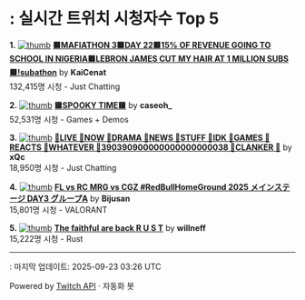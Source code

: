 # : 실시간 트위치 시청자수 Top 5

**1.** [![thumb](https://static-cdn.jtvnw.net/previews-ttv/live_user_kaicenat-320x180.jpg)](https://twitch.tv/KaiCenat)
**[🟥MAFIATHON 3🟥DAY 22🟥15% OF REVENUE GOING TO SCHOOL IN NIGERIA🟥LEBRON JAMES CUT MY HAIR AT 1 MILLION SUBS🟥!subathon](https://twitch.tv/KaiCenat)** by **KaiCenat**<br>132,415명 시청  - Just Chatting

**2.** [![thumb](https://static-cdn.jtvnw.net/previews-ttv/live_user_caseoh_-320x180.jpg)](https://twitch.tv/caseoh_)
**[🟨SPOOKY TIME🟨](https://twitch.tv/caseoh_)** by **caseoh_**<br>52,531명 시청  - Games + Demos

**3.** [![thumb](https://static-cdn.jtvnw.net/previews-ttv/live_user_xqc-320x180.jpg)](https://twitch.tv/xQc)
**[🦾LIVE 🦾NOW 🦾DRAMA 🦾NEWS 🦾STUFF 🦾IDK 🦾GAMES 🦾REACTS 🦾WHATEVER 🦾390390900000000000000038 🦾CLANKER 🦾](https://twitch.tv/xQc)** by **xQc**<br>18,950명 시청  - Just Chatting

**4.** [![thumb](https://static-cdn.jtvnw.net/previews-ttv/live_user_bijusan-320x180.jpg)](https://twitch.tv/Bijusan)
**[FL vs RC  MRG vs CGZ #RedBullHomeGround 2025 メインステージ DAY3 グループA](https://twitch.tv/Bijusan)** by **Bijusan**<br>15,801명 시청  - VALORANT

**5.** [![thumb](https://static-cdn.jtvnw.net/previews-ttv/live_user_willneff-320x180.jpg)](https://twitch.tv/willneff)
**[The faithful are back R U S T](https://twitch.tv/willneff)** by **willneff**<br>15,222명 시청  - Rust


---
: 마지막 업데이트: 2025-09-23 03:26 UTC

Powered by [Twitch API](https://dev.twitch.tv/docs/api/reference) · 자동화 봇
